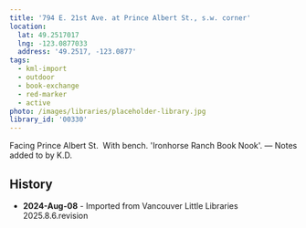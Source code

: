 ```yaml
---
title: '794 E. 21st Ave. at Prince Albert St., s.w. corner'
location:
  lat: 49.2517017
  lng: -123.0877033
  address: '49.2517, -123.0877'
tags:
  - kml-import
  - outdoor
  - book-exchange
  - red-marker
  - active
photo: /images/libraries/placeholder-library.jpg
library_id: '00330'
---
```

Facing Prince Albert St.  With bench.
'Ironhorse Ranch Book Nook'.
— Notes added to by K.D.

## History
- **2024-Aug-08** - Imported from Vancouver Little Libraries 2025.8.6.revision
